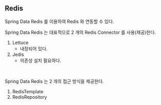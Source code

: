 ## Redis

Spring Data Redis 를 이용하여 Redis 와 연동할 수 있다.

Spring Data Redis 는 대표적으로 2 개의 Redis Connector 를 사용(제공)한다.

1. Lettuce<br>
   - 내장되어 있다.
2. Jedis<br>
   - 의존성 설치 필요하다.

<br>

Spring Data Redis 는 2 개의 접근 방식을 제공한다.

1. RedisTemplate
2. RedisRepository

